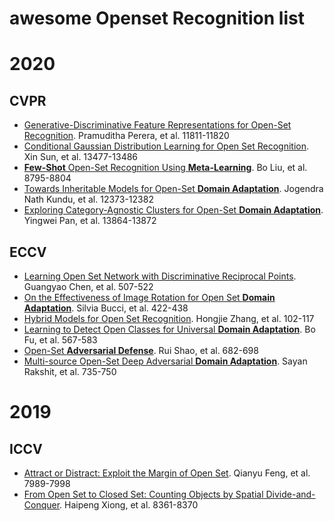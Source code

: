 # awesome Openset Recognition list

# 2020

## CVPR
+ [Generative-Discriminative Feature Representations for Open-Set Recognition](http://openaccess.thecvf.com/content_CVPR_2020/papers/Perera_Generative-Discriminative_Feature_Representations_for_Open-Set_Recognition_CVPR_2020_paper.pdf). Pramuditha Perera, et al. 11811-11820
+ [Conditional Gaussian Distribution Learning for Open Set Recognition](http://openaccess.thecvf.com/content_CVPR_2020/papers/Sun_Conditional_Gaussian_Distribution_Learning_for_Open_Set_Recognition_CVPR_2020_paper.pdf). Xin Sun, et al. 13477-13486
+ [**Few-Shot** Open-Set Recognition Using **Meta-Learning**](https://arxiv.org/abs/2005.13713#:~:text=Few-Shot%20Open-Set%20Recognition%20using%20Meta-Learning.%20The%20problem%20of,argued%20that%20the%20classic%20softmax%20classifier%20is%20). Bo Liu, et al. 8795-8804
+ [Towards Inheritable Models for Open-Set **Domain Adaptation**](https://openaccess.thecvf.com/content_CVPR_2020/papers/Kundu_Towards_Inheritable_Models_for_Open-Set_Domain_Adaptation_CVPR_2020_paper.pdf). Jogendra Nath Kundu, et al. 12373-12382
+ [Exploring Category-Agnostic Clusters for Open-Set **Domain Adaptation**](https://openaccess.thecvf.com/content_CVPR_2020/papers/Pan_Exploring_Category-Agnostic_Clusters_for_Open-Set_Domain_Adaptation_CVPR_2020_paper.pdf). Yingwei Pan, et al. 13864-13872

## ECCV
+ [Learning Open Set Network with Discriminative Reciprocal Points](https://www.ecva.net/papers/eccv_2020/papers_ECCV/papers/123480511.pdf). Guangyao Chen, et al. 507-522
+ [On the Effectiveness of Image Rotation for Open Set **Domain Adaptation**](https://arxiv.org/abs/2007.12360). Silvia Bucci, et al. 422-438
+ [Hybrid Models for Open Set Recognition](https://arxiv.org/pdf/2003.12506.pdf). Hongjie Zhang, et al. 102-117
+ [Learning to Detect Open Classes for Universal **Domain Adaptation**](https://www.ecva.net/papers/eccv_2020/papers_ECCV/papers/123600562.pdf). Bo Fu, et al. 567-583
+ [Open-Set **Adversarial Defense**](https://arxiv.org/abs/2009.00814). Rui Shao, et al. 682-698
+ [Multi-source Open-Set Deep Adversarial **Domain Adaptation**](https://www.ecva.net/papers/eccv_2020/papers_ECCV/papers/123710732.pdf). Sayan Rakshit, et al. 735-750

# 2019

## ICCV
+ [Attract or Distract: Exploit the Margin of Open Set](https://arxiv.org/abs/1908.01925v1). Qianyu Feng, et al. 7989-7998
+ [From Open Set to Closed Set: Counting Objects by Spatial Divide-and-Conquer](https://openaccess.thecvf.com/content_ICCV_2019/papers/Xiong_From_Open_Set_to_Closed_Set_Counting_Objects_by_Spatial_ICCV_2019_paper.pdf). Haipeng Xiong, et al. 8361-8370
